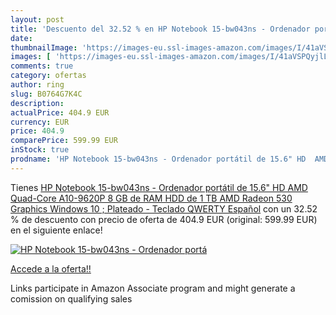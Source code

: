 ```yaml
---
layout: post
title: 'Descuento del 32.52 % en HP Notebook 15-bw043ns - Ordenador portá'
date: 
thumbnailImage: 'https://images-eu.ssl-images-amazon.com/images/I/41aVSPQyjlL._SL200_.jpg'
images: [ 'https://images-eu.ssl-images-amazon.com/images/I/41aVSPQyjlL._SL200_.jpg' ]
comments: true
category: ofertas
author: ring
slug: B0764G7K4C
description:
actualPrice: 404.9 EUR
currency: EUR
price: 404.9
comparePrice: 599.99 EUR
inStock: true
prodname: 'HP Notebook 15-bw043ns - Ordenador portátil de 15.6" HD  AMD Quad-Core A10-9620P  8 GB de RAM  HDD de 1 TB  AMD Radeon 530 Graphics  Windows 10  ; Plateado - Teclado QWERTY Español'
---
```


Tienes [HP Notebook 15-bw043ns - Ordenador portátil de 15.6" HD  AMD Quad-Core A10-9620P  8 GB de RAM  HDD de 1 TB  AMD Radeon 530 Graphics  Windows 10  ; Plateado - Teclado QWERTY Español](https://www.amazon.es/dp/B0764G7K4C/?tag=tolees-21) con un 32.52 % de descuento con precio de oferta de 404.9 EUR (original: 599.99 EUR) en el siguiente enlace!

[![HP Notebook 15-bw043ns - Ordenador portá](https://images-eu.ssl-images-amazon.com/images/I/41aVSPQyjlL._SL200_.jpg)](https://www.amazon.es/dp/B0764G7K4C/?tag=tolees-21)

[Accede a la oferta!!](https://www.amazon.es/dp/B0764G7K4C/?tag=tolees-21)

Links participate in Amazon Associate program and might generate a comission on qualifying sales


